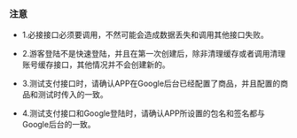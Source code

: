 ### 注意

+ 1.必接接口必须要调用，不然可能会造成数据丢失和调用其他接口失败。

+ 2.游客登陆不是快速登陆，并且在第一次创建后，除非清理缓存或者调用清理账号缓存接口，其他情况并不会创建新的。

+ 3.测试支付接口时，请确认APP在Google后台已经配置了商品，并且配置的商品和测试时传入的一致。

+ 4.测试支付接口和Google登陆时，请确认APP所设置的包名和签名都与Google后台的一致。

